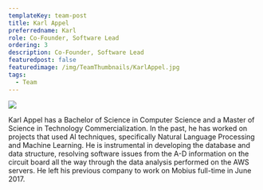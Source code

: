 ```yaml
---
templateKey: team-post
title: Karl Appel
preferredname: Karl
role: Co-Founder, Software Lead
ordering: 3
description: Co-Founder, Software Lead
featuredpost: false
featuredimage: /img/TeamThumbnails/KarlAppel.jpg
tags:
  - Team
---
```

![](/img/TeamThumbnails/KarlAppel.jpg)

Karl Appel has a Bachelor of Science in Computer Science and a Master of Science in Technology Commercialization. In the past, he has worked on projects that used AI techniques, specifically Natural Language Processing and Machine Learning. He is instrumental in developing the database and data structure, resolving software issues from the A-D information on the circuit board all the way through the data analysis performed on the AWS servers. He left his previous company to work on Mobius full-time in June 2017.
